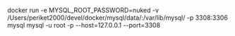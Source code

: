 docker run -e MYSQL_ROOT_PASSWORD=nuked -v /Users/periket2000/devel/docker/mysql/data/:/var/lib/mysql/ -p 3308:3306 mysql
mysql -u root -p --host=127.0.0.1 --port=3308
